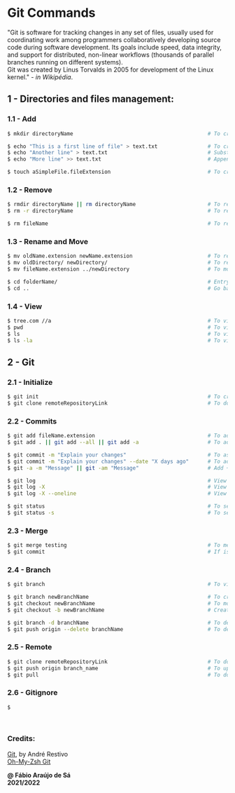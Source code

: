# Git Commands

"Git is software for tracking changes in any set of files, usually used for coordinating work among programmers collaboratively developing source code during software development. Its goals include speed, data integrity, and support for distributed, non-linear workflows (thousands of parallel branches running on different systems). <br>
Git was created by Linus Torvalds in 2005 for development of the Linux kernel." - *in Wikipédia*. <br>

## 1 - Directories and files management: <br>

### 1.1 - Add

```bash
$ mkdir directoryName                                           # To create a folder

$ echo "This is a first line of file" > text.txt                # To create and write in a text file 
$ echo "Another line" > text.txt                                # Substitution of first line
$ echo "More line" >> text.txt                                  # Append a line after "Another line\n"

$ touch aSimpleFile.fileExtension                               # To create a file with a certain extension in current directory
```

### 1.2 - Remove

```bash
$ rmdir directoryName || rm directoryName                       # To remove an empty folder
$ rm -r directoryName                                           # To remove a non-empty folder

$ rm fileName                                                   # To remove a file
```

### 1.3 - Rename and Move
       
```bash
$ mv oldName.extension newName.extension                        # To rename a file, to be done in a file's directory
$ mv oldDirectory/ newDirectory/                                # To rename a folder
$ mv fileName.extension ../newDirectory                         # To move a file to another folder in ../pwd directory

$ cd folderName/                                                # Entry in a selected folder
$ cd ..                                                         # Go back to previous folder
```

### 1.4 - View

```bash
$ tree.com //a                                                  # To view complete directory tree
$ pwd                                                           # To view a current directory path
$ ls                                                            # To view all files in current folder
$ ls -la                                                        # To view all files in current folder, including all hidden files
```   

## 2 - Git

### 2.1 - Initialize

```bash
$ git init                                                      # To create a local repository
$ git clone remoteRepositoryLink                                # To download a remote repository, using GitHub
```

### 2.2 - Commits

```bash
$ git add fileName.extension                                    # To add a certain file
$ git add . || git add --all || git add -a                      # To add all modified files and folders

$ git commit -m "Explain your changes"                          # To associate latest changes to a message
$ git commit -m "Explain your changes" --date "X days ago"      # To add a commit X days before the current day
$ git -a -m "Message" || git -am "Message"                      # Add + Commit

$ git log                                                       # View all changes
$ git log -X                                                    # View previous X changes
$ git log -X --oneline                                          # View previous X changes, summarized

$ git status                                                    # To see a list with all files tracked and untracked
$ git status -s                                                 # To see a summarized list with deleted and modified files
```

### 2.3 - Merge

```bash
$ git merge testing                                             # To merge two or more branch modifications, to do in main branch
$ git commit                                                    # If is conflict, implement this command before solve it
```
 
### 2.4 - Branch

```bash
$ git branch                                                    # To view all of created branches

$ git branch newBranchName                                      # To create a new branch
$ git checkout newBranchName                                    # To modify the console to the new branch path
$ git checkout -b newBranchName                                 # Create and modify

$ git branch -d branchName                                      # To delete a certain branch locally
$ git push origin --delete branchName                           # To delete a certain branch remotely
```   

### 2.5 - Remote

```bash
$ git clone remoteRepositoryLink                                # To download a remote repository, using GitHub
$ git push origin branch_name                                   # To upload modifications at branch_name in remote repository
$ git pull                                                      # To download latest modifications in remote repository
```

### 2.6 - Gitignore

```bash
$ 
```


<br>

### Credits: <br>
[Git](https://web.fe.up.pt/~arestivo/presentation/git/#1), by André Restivo <br>
[Oh-My-Zsh Git](https://kapeli.com/cheat_sheets/Oh-My-Zsh_Git.docset/Contents/Resources/Documents/index) <br>

**@ Fábio Araújo de Sá** <br/>
**2021/2022**